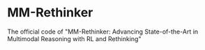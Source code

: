 # MM-Rethinker
The official code of "MM-Rethinker: Advancing State-of-the-Art in Multimodal Reasoning with RL and Rethinking"
